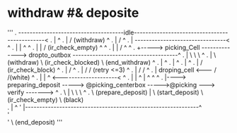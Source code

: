 


# withdraw #& deposite
'''
.      -------------------------------------idle----------------------------------------------<
.     |                                                                                       ^
.     |                    / (withdraw)                                                       ^
.     |                   /                                                                   ^
.     |          --------------------------------<                                            ^
.     |         |                                 ^                                           ^
.     |         |     / (ir_check_empty)          ^                                           ^
.     |         |    /                            ^                                           ^
.     +-----> picking_Cell --------------> dropto_outbox -------------------------------------^
.     | \                          \                                    \                     ^
.     |  \ (withdraw)               \ (ir_check_blocked)                 \ (end_withdraw)     ^
.     |                                                                                       ^
.     |                                                                                       ^
.     |                                                                                       ^
.     |                                                     / (ir_check_block)                ^
.     |                                                    /                                  ^
.     |                                                   /            / (retry <=3)          ^
.     |                                                  /            /                       ^
.     |                                   droping_cell <---          /        /(white)        ^
.     |                                           |        ^      <--------------------<      ^
.     |                                           |        ^      |      ^              ^     ^
.     |----> preparing_deposit ----->  @picking_centerbox ----->@picking ---> verify -------> ^
.        \                      | \                          \                          \     ^
.         \ (prepare_deposit)   |  \ (start_deposit)          \ (ir_check_empty)         \ (black)   
.                               |                                                             ^
'                               |-------------------------------------------------------------^     
'                                                            \
'                                                             \ (end_deposit)
'''                  


